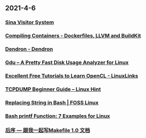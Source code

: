 
## 2021-4-6

### [Sina Visitor System](https://passport.weibo.com/visitor/visitor?_rand=1617684290.3873&a=enter&domain=.weibo.com&entry=miniblog&ua=php-sso_sdk_client-0.6.36&url=https%3A%2F%2Fweibo.com%2F6134470959%2FK8RkEkdzG)

### [Compiling Containers - Dockerfiles, LLVM and BuildKit](https://blog.earthly.dev/compiling-containers-dockerfiles-llvm-and-buildkit/)

### [Dendron - Dendron](https://wiki.dendron.so/)

### [Gdu – A Pretty Fast Disk Usage Analyzer for Linux](https://www.tecmint.com/gdu-disk-usage-analyzer-for-linux/)

### [Excellent Free Tutorials to Learn OpenCL - LinuxLinks](https://www.linuxlinks.com/excellent-free-tutorials-learn-opencl/)

### [TCPDUMP Beginner Guide – Linux Hint](https://linuxhint.com/tcpdump-beginner-guide-2/)

### [Replacing String in Bash | FOSS Linux](https://www.fosslinux.com/45774/replacing-string-bash.htm/)

### [Bash printf Function: 7 Examples for Linux](https://www.makeuseof.com/bash-printf-examples/)

### [后序 — 跟我一起写Makefile 1.0 文档](https://seisman.github.io/how-to-write-makefile/postscript.html)
